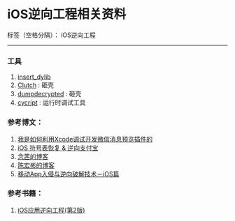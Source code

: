 # iOS逆向工程相关资料

标签（空格分隔）： iOS逆向工程

---
### 工具
1. [insert_dylib][3]
2. [Clutch][7] : 砸壳 
3. [dumpdecrypted][8] : 砸壳
4. [cycript](http://www.cycript.org) : 运行时调试工具

### 参考博文：
1. [我是如何利用Xcode调试开发微信消息预览插件的][1]
2. [iOS 符号表恢复 & 逆向支付宝][2]
3. [念茜的博客][4]
4. [陈宏彬的博客][6]
5. [移动App入侵与逆向破解技术－iOS篇][9]

### 参考书籍：
1. [iOS应用逆向工程(第2版)][5]

[1]: https://www.zybuluo.com/corbinchen/note/295790
[2]: http://mp.weixin.qq.com/s?__biz=MjM5NTIyNTUyMQ==&mid=2709545175&idx=1&sn=1c080685fabf2f24269c6e544e9213d7&scene=0#wechat_redirect
[3]: https://github.com/Tyilo/insert_dylib
[4]: http://blog.csdn.net/yiyaaixuexi
[5]: http://share.weiyun.com/8e012b3caf44f29392a1bd4e89adecd5
[6]: http://alayshchen.github.io/archives/
[7]: https://github.com/KJCracks/Clutch
[8]: https://github.com/stefanesser/dumpdecrypted
[9]: http://mp.weixin.qq.com/s?__biz=MzA3NTYzODYzMg==&mid=2653577384&idx=1&sn=b44a9c9651bf09c5bea7e0337031c53c&scene=0#wechat_redirect 




